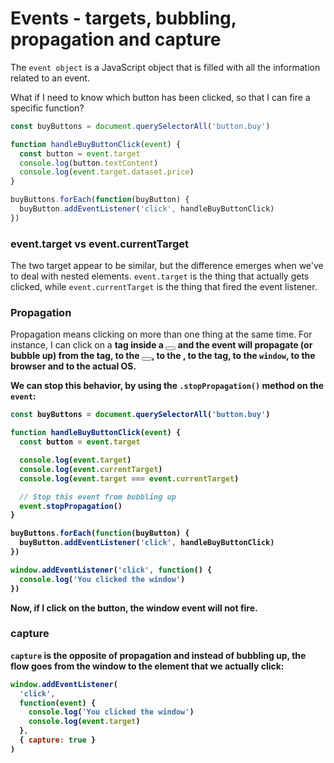 # Events - targets, bubbling, propagation and capture

The `event object` is a JavaScript object that is filled with all the information related to an event.

What if I need to know which button has been clicked, so that I can fire a specific function?

```js
const buyButtons = document.querySelectorAll('button.buy')

function handleBuyButtonClick(event) {
  const button = event.target
  console.log(button.textContent)
  console.log(event.target.dataset.price)
}

buyButtons.forEach(function(buyButton) {
  buyButton.addEventListener('click', handleBuyButtonClick)
})
```

### event.target vs event.currentTarget

The two target appear to be similar, but the difference emerges when we've to deal with nested elements.
`event.target` is the thing that actually gets clicked, while `event.currentTarget` is the thing that fired the event listener.

### Propagation

Propagation means clicking on more than one thing at the same time.
For instance, I can click on a <strong> tag inside a <button></button> and the event will propagate (or bubble up) from the <strong> tag, to the <button></button>, to the <body>, to the <html> tag, to the `window`, to the browser and to the actual OS.

We can stop this behavior, by using the `.stopPropagation()` method on the `event`:

```js
const buyButtons = document.querySelectorAll('button.buy')

function handleBuyButtonClick(event) {
  const button = event.target

  console.log(event.target)
  console.log(event.currentTarget)
  console.log(event.target === event.currentTarget)

  // Stop this event from bubbling up
  event.stopPropagation()
}

buyButtons.forEach(function(buyButton) {
  buyButton.addEventListener('click', handleBuyButtonClick)
})

window.addEventListener('click', function() {
  console.log('You clicked the window')
})
```

Now, if I click on the button, the window event will not fire.

### capture

`capture` is the opposite of propagation and instead of bubbling up, the flow goes from the window to the element that we actually click:

```js
window.addEventListener(
  'click',
  function(event) {
    console.log('You clicked the window')
    console.log(event.target)
  },
  { capture: true }
)
```
